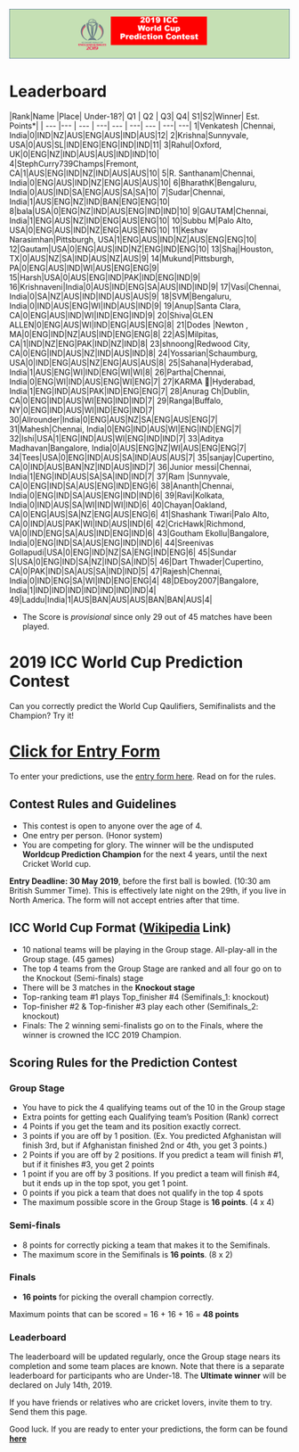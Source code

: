 ![Logo](images/ICCWCPP.png)

# Leaderboard

|Rank|Name |Place| Under-18?| Q1 | Q2 | Q3| Q4| S1|S2|Winner| Est. Points*|
| --- |--- | --- | ---| --- | ---| --- | ---| ---|
1|Venkatesh |Chennai, India|0|IND|NZ|AUS|ENG|AUS|IND|AUS|12|
2|Krishna|Sunnyvale, USA|0|AUS|SL|IND|ENG|ENG|IND|IND|11|
3|Rahul|Oxford, UK|0|ENG|NZ|IND|AUS|AUS|IND|IND|10|
4|StephCurry739Champs|Fremont, CA|1|AUS|ENG|IND|NZ|IND|AUS|AUS|10|
5|R. Santhanam|Chennai, India|0|ENG|AUS|IND|NZ|ENG|AUS|AUS|10|
6|BharathK|Bengaluru, India|0|AUS|IND|SA|ENG|AUS|SA|SA|10|
7|Sudar|Chennai, India|1|AUS|ENG|NZ|IND|BAN|ENG|ENG|10|
8|bala|USA|0|ENG|NZ|IND|AUS|ENG|IND|IND|10|
9|GAUTAM|Chennai, India|1|ENG|AUS|NZ|IND|ENG|AUS|ENG|10|
10|Subbu M|Palo Alto, USA|0|ENG|AUS|IND|NZ|ENG|AUS|ENG|10|
11|Keshav Narasimhan|Pittsburgh, USA|1|ENG|AUS|IND|NZ|AUS|ENG|ENG|10|
12|Gautam|USA|0|ENG|AUS|IND|NZ|ENG|IND|ENG|10|
13|Shaj|Houston, TX|0|AUS|NZ|SA|IND|AUS|NZ|AUS|9|
14|Mukund|Pittsburgh, PA|0|ENG|AUS|IND|WI|AUS|ENG|ENG|9|
15|Harsh|USA|0|AUS|ENG|IND|PAK|IND|ENG|IND|9|
16|Krishnaveni|India|0|AUS|IND|ENG|SA|AUS|IND|IND|9|
17|Vasi|Chennai, India|0|SA|NZ|AUS|IND|IND|AUS|AUS|9|
18|SVM|Bengaluru, India|0|IND|AUS|ENG|WI|IND|AUS|IND|9|
19|Anup|Santa Clara, CA|0|ENG|AUS|IND|WI|IND|ENG|IND|9|
20|Shiva|GLEN ALLEN|0|ENG|AUS|WI|IND|ENG|AUS|ENG|8|
21|Dodes |Newton , MA|0|ENG|IND|NZ|AUS|IND|ENG|ENG|8|
22|AS|Milpitas, CA|1|IND|NZ|ENG|PAK|IND|NZ|IND|8|
23|shnoong|Redwood City, CA|0|ENG|IND|AUS|NZ|IND|AUS|IND|8|
24|Yossarian|Schaumburg, USA|0|IND|ENG|AUS|NZ|ENG|AUS|AUS|8|
25|Sahana|Hyderabad, India|1|AUS|ENG|WI|IND|ENG|WI|WI|8|
26|Partha|Chennai, India|0|ENG|WI|IND|AUS|ENG|WI|ENG|7|
27|KARMA 🦄|Hyderabad, India|1|ENG|IND|AUS|PAK|IND|ENG|ENG|7|
28|Anurag Ch|Dublin, CA|0|ENG|IND|AUS|WI|ENG|IND|IND|7|
29|Ranga|Buffalo, NY|0|ENG|IND|AUS|WI|IND|ENG|IND|7|
30|Allrounder|India|0|ENG|AUS|NZ|SA|ENG|AUS|ENG|7|
31|Mahesh|Chennai, India|0|ENG|IND|AUS|WI|ENG|IND|ENG|7|
32|Ishi|USA|1|ENG|IND|AUS|WI|ENG|IND|IND|7|
33|Aditya Madhavan|Bangalore, India|0|AUS|ENG|NZ|WI|AUS|ENG|ENG|7|
34|Tees|USA|0|ENG|IND|AUS|SA|IND|AUS|AUS|7|
35|sanjay|Cupertino, CA|0|IND|AUS|BAN|NZ|IND|AUS|IND|7|
36|Junior messi|Chennai, India|1|ENG|IND|AUS|SA|SA|IND|IND|7|
37|Ram |Sunnyvale, CA|0|ENG|IND|SA|AUS|ENG|IND|ENG|6|
38|Ananth|Chennai, India|0|ENG|IND|SA|AUS|ENG|IND|IND|6|
39|Ravi|Kolkata, India|0|IND|AUS|SA|WI|IND|WI|IND|6|
40|Chayan|Oakland, CA|0|ENG|AUS|SA|NZ|ENG|AUS|ENG|6|
41|Shashank Tiwari|Palo Alto, CA|0|IND|AUS|PAK|WI|IND|AUS|IND|6|
42|CricHawk|Richmond, VA|0|IND|ENG|SA|AUS|IND|ENG|IND|6|
43|Goutham Ekollu|Bangalore, India|0|ENG|IND|SA|AUS|ENG|IND|IND|6|
44|Sreenivas Gollapudi|USA|0|ENG|IND|NZ|SA|ENG|IND|ENG|6|
45|Sundar S|USA|0|ENG|IND|SA|NZ|IND|SA|IND|5|
46|Dart Thwader|Cupertino, CA|0|PAK|IND|SA|AUS|SA|IND|IND|5|
47|Rajesh|Chennai, India|0|IND|ENG|SA|WI|IND|ENG|ENG|4|
48|DEboy2007|Bangalore, India|1|IND|IND|IND|IND|IND|IND|IND|4|
49|Laddu|India|1|AUS|BAN|AUS|AUS|BAN|BAN|AUS|4|

* The Score is *provisional* since only 29 out of 45 matches have been played.

# 2019 ICC World Cup Prediction Contest

Can you correctly predict the World Cup Qaulifiers, Semifinalists and the Champion? Try it!

# [Click for Entry Form](http://bit.ly/2019_icc_worldcup_predictions)
To enter your predictions, use the [entry form here](http://bit.ly/2019_icc_worldcup_predictions). Read on for the rules.


## Contest Rules and Guidelines
- This contest is open to anyone over the age of 4.
- One entry per person. (Honor system)
- You are competing for glory. The winner will be the undisputed **Worldcup Prediction Champion** for the next 4 years, until the next Cricket World cup.

**Entry Deadline: 30 May 2019**, before the first ball is bowled. (10:30 am British Summer Time). This is effectively late night on the 29th, if you live in North America. The form will not accept entries after that time.


## ICC World Cup Format ([Wikipedia](https://en.wikipedia.org/wiki/2019_Cricket_World_Cup) Link)

- 10 national teams will be playing in the Group stage. All-play-all in the Group stage. (45 games)
- The top 4 teams from the Group Stage are ranked and all four go on to the Knockout (Semi-finals) stage 
- There will be 3 matches in the **Knockout stage**
- Top-ranking team #1 plays Top_finisher #4 (Semifinals_1: knockout)
- Top-finisher #2 & Top-finisher #3 play each other (Semifinals_2: knockout) 
- Finals: The 2 winning semi-finalists go on to the Finals, where the winner is crowned the ICC 2019 Champion.

## Scoring Rules for the Prediction Contest

### Group Stage
- You have to pick the 4 qualifying teams out of the 10 in the Group stage
- Extra points for getting each Qualifying team’s Position (Rank) correct
- 4 Points if you get the team and its position exactly correct.
- 3 points if you are off by 1 position. (Ex. You predicted Afghanistan will finish 3rd, but if Afghanistan finished 2nd or 4th, you get 3 points.)
- 2 Points if you are off by 2 positions. If you predict a team will finish #1, but if it finishes #3, you get 2 points
- 1 point if you are off by 3 positions. If you predict a team will finish #4, but it ends up in the top spot, you get 1 point.
- 0 points if you pick a team that does not qualify in the top 4 spots
- The maximum possible score in the Group Stage is **16 points**. (4 x 4)

### Semi-finals
- 8 points for correctly picking a team that makes it to the Semifinals.
- The maximum score in the Semifinals is **16 points**. (8 x 2)

### Finals
- **16 points** for picking the overall champion correctly.

Maximum points that can be scored = 16 + 16 + 16 = **48 points**

### Leaderboard
The leaderboard will be updated regularly, once the Group stage nears its completion and some team places are known. Note that there is a separate leaderboard for participants who are Under-18.
The **Ultimate winner** will be declared on July 14th, 2019.

If you have friends or relatives who are cricket lovers, invite them to try. Send them this page.

Good luck. If you are ready to enter your predictions, the form can be found **[here](http://bit.ly/2019_icc_worldcup_predictions)**



